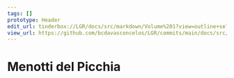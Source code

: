 ```yaml
---
tags: []
prototype: Header
edit_url: tinderbox://LGR/docs/src/markdown/Volume%201?view=outline+select=1658234673
view_url: https://github.com/bcdavasconcelos/LGR/commits/main/docs/src/markdown/volume-1/menotti-del-picchia.md
---
```


# Menotti del Picchia



